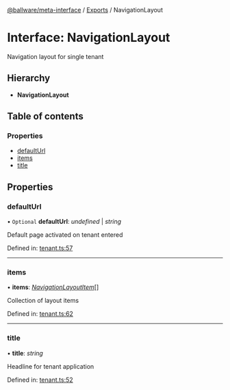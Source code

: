 [@ballware/meta-interface](../README.md) / [Exports](../modules.md) / NavigationLayout

# Interface: NavigationLayout

Navigation layout for single tenant

## Hierarchy

* **NavigationLayout**

## Table of contents

### Properties

- [defaultUrl](navigationlayout.md#defaulturl)
- [items](navigationlayout.md#items)
- [title](navigationlayout.md#title)

## Properties

### defaultUrl

• `Optional` **defaultUrl**: *undefined* \| *string*

Default page activated on tenant entered

Defined in: [tenant.ts:57](https://github.com/frankball/ballware-meta-interface/blob/6b9dc3f/src/tenant.ts#L57)

___

### items

• **items**: [*NavigationLayoutItem*](navigationlayoutitem.md)[]

Collection of layout items

Defined in: [tenant.ts:62](https://github.com/frankball/ballware-meta-interface/blob/6b9dc3f/src/tenant.ts#L62)

___

### title

• **title**: *string*

Headline for tenant application

Defined in: [tenant.ts:52](https://github.com/frankball/ballware-meta-interface/blob/6b9dc3f/src/tenant.ts#L52)
